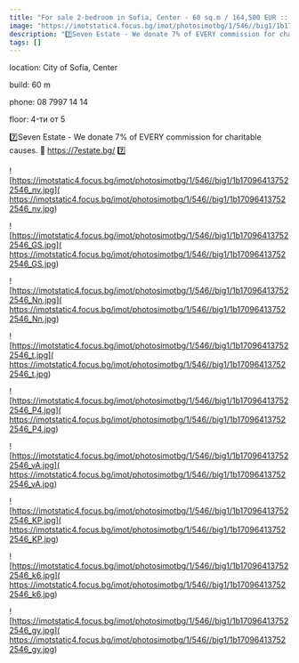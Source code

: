```yaml
---
title: "For sale 2-bedroom in Sofia, Center - 60 sq.m / 164,500 EUR :: imot.bg Ad."
image: "https://imotstatic4.focus.bg/imot/photosimotbg/1/546//big1/1b170964137522546_k7.jpg"
description: "7️⃣Seven Estate - We donate 7% of EVERY commission for charitable causes. 📧 https://7estate.bg/ 7️⃣"
tags: []
---
```


location: City of Sofia, Center

build: 60 m

phone: 08 7997 14 14

floor: 4-ти от 5

7️⃣Seven Estate - We donate 7% of EVERY commission for charitable causes. 📧 https://7estate.bg/ 7️⃣


![https://imotstatic4.focus.bg/imot/photosimotbg/1/546//big1/1b170964137522546_nv.jpg]( https://imotstatic4.focus.bg/imot/photosimotbg/1/546//big1/1b170964137522546_nv.jpg)


![https://imotstatic4.focus.bg/imot/photosimotbg/1/546//big1/1b170964137522546_GS.jpg]( https://imotstatic4.focus.bg/imot/photosimotbg/1/546//big1/1b170964137522546_GS.jpg)


![https://imotstatic4.focus.bg/imot/photosimotbg/1/546//big1/1b170964137522546_Nn.jpg]( https://imotstatic4.focus.bg/imot/photosimotbg/1/546//big1/1b170964137522546_Nn.jpg)


![https://imotstatic4.focus.bg/imot/photosimotbg/1/546//big1/1b170964137522546_t.jpg]( https://imotstatic4.focus.bg/imot/photosimotbg/1/546//big1/1b170964137522546_t.jpg)


![https://imotstatic4.focus.bg/imot/photosimotbg/1/546//big1/1b170964137522546_P4.jpg]( https://imotstatic4.focus.bg/imot/photosimotbg/1/546//big1/1b170964137522546_P4.jpg)


![https://imotstatic4.focus.bg/imot/photosimotbg/1/546//big1/1b170964137522546_vA.jpg]( https://imotstatic4.focus.bg/imot/photosimotbg/1/546//big1/1b170964137522546_vA.jpg)


![https://imotstatic4.focus.bg/imot/photosimotbg/1/546//big1/1b170964137522546_KP.jpg]( https://imotstatic4.focus.bg/imot/photosimotbg/1/546//big1/1b170964137522546_KP.jpg)


![https://imotstatic4.focus.bg/imot/photosimotbg/1/546//big1/1b170964137522546_k6.jpg]( https://imotstatic4.focus.bg/imot/photosimotbg/1/546//big1/1b170964137522546_k6.jpg)


![https://imotstatic4.focus.bg/imot/photosimotbg/1/546//big1/1b170964137522546_gy.jpg]( https://imotstatic4.focus.bg/imot/photosimotbg/1/546//big1/1b170964137522546_gy.jpg)


